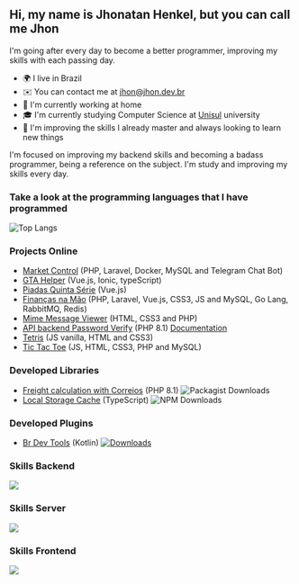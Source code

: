 ## Hi, my name is Jhonatan Henkel, but you can call me Jhon

I'm going after every day to become a better programmer, improving my skills with each passing day. <br>

* 🌍 I live in Brazil <br>
* ✉️ You can contact me at jhon@jhon.dev.br <br>
* 🚀 I'm currently working at home<br>
* 🎓 I'm currently studying Computer Science at [Unisul](https://www.unisul.br/) university <br>
* 🧠 I'm improving the skills I already master and always looking to learn new things <br>

I'm focused on improving my backend skills and becoming a badass programmer, being a reference on the subject. I'm study and improving my skills every day.

### Take a look at the programming languages ​​that I have programmed
![Top Langs](https://github-readme-stats.vercel.app/api/top-langs/?username=jhon-henkel&layout=pie&langs_count=8&theme=highcontrast&hide_border=true&hide_title=true)


### Projects Online
- [Market Control](https://github.com/Jhon-Henkel/market_control) (PHP, Laravel, Docker, MySQL and Telegram Chat Bot)
- [GTA Helper](https://gtahelper.com.br/) (Vue.js, Ionic, typeScript)
- [Piadas Quinta Série](https://piadasquintaserie.jhon.dev.br) (Vue.js)
- [Finanças na Mão](https://financasnamao.com.br) (PHP, Laravel, Vue.js, CSS3, JS and MySQL, Go Lang, RabbitMQ, Redis)
- [Mime Message Viewer](https://mime-message-viewer.jhon.dev.br/) (HTML, CSS3 and PHP)
- [API backend Password Verify](https://password-verify.jhon.dev.br/verify) (PHP 8.1) [Documentation](https://github.com/Jhon-Henkel/password-verify/blob/main/README.md)
- [Tetris](https://jhon-henkel.github.io/tetris) (JS vanilla, HTML and CSS3)
- [Tic Tac Toe](https://tictactoe.jhon.dev.br/#!/home) (JS, HTML, CSS3, PHP and MySQL)

### Developed Libraries
- [Freight calculation with Correios](https://github.com/Jhon-Henkel/freight-calculation-with-correios) (PHP 8.1) ![Packagist Downloads](https://img.shields.io/packagist/dt/correios/correios-calculate)
- [Local Storage Cache](https://www.npmjs.com/package/@jhowrf/local-storage-cache) (TypeScript) ![NPM Downloads](https://img.shields.io/npm/d18m/%40jhowrf%2Flocal-storage-cache) 

### Developed Plugins
- [Br Dev Tools](https://plugins.jetbrains.com/plugin/23526-br-dev-tools) (Kotlin) [![Downloads](https://img.shields.io/jetbrains/plugin/d/23526-br-dev-tools.svg)](https://plugins.jetbrains.com/plugin/23526-br-dev-tools)

### Skills Backend
<p>
  <a href="https://github.com/lelouchfr/skill-icons">
    <img src="https://go-skill-icons.vercel.app/api/icons?i=git,docker,php,mysql,laravel,go,java,kotlin,redis,rabbitmq,codeigniter,postgresql,kafka,insomnia,postman,keycloak" />
  </a>
</p>

### Skills Server
<p>
  <a href="https://github.com/lelouchfr/skill-icons">
    <img src="https://go-skill-icons.vercel.app/api/icons?i=git,docker,cloudflare,ubuntu,azure" />
  </a>
</p>

### Skills Frontend
<p>
  <a href="https://github.com/lelouchfr/skill-icons">
    <img src="https://go-skill-icons.vercel.app/api/icons?i=html,css,js,angular,vue,bootstrap,vite,typescript,twig,pinia" />
  </a>
</p>
